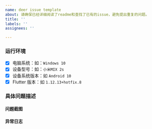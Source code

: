 ```yaml
---
name: deer issue template
about: 请确保已经详细阅读了readme和查找了已有的issue，避免提出重复的问题。
title: ''
labels: ''
assignees: ''

---
```


### 运行环境 ###

- [x] 电脑系统：如：`Windows 10`
- [x] 设备型号：如：`小米MIX 2s`
- [x] 设备系统版本：如 `Android 10`
- [x] Flutter 版本：如 `1.12.13+hotfix.8`

### 具体问题描述 ###

#### 问题截图  ####

#### 异常日志 ####
